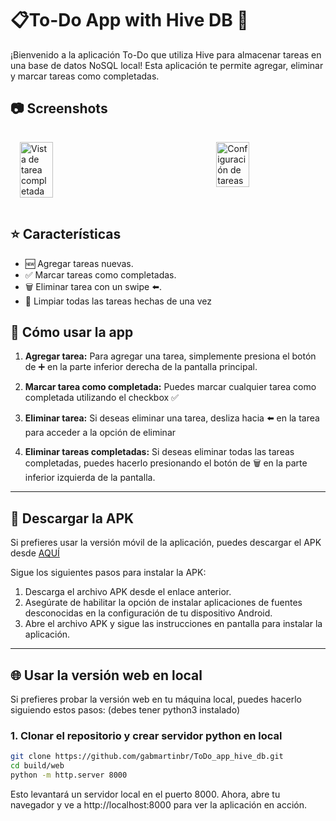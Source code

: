 # 📋To-Do App with Hive DB 💽

¡Bienvenido a la aplicación To-Do que utiliza Hive para almacenar tareas en una base de datos NoSQL local! Esta aplicación te permite agregar, eliminar y marcar tareas como completadas.

## 📷 Screenshots
<div style="display: flex; justify-content: space-between; padding: 10px;">
  <img src="https://github.com/user-attachments/assets/eff805c3-d094-446b-9b91-9b724d40b127" alt="Vista de tarea completada" style="width: 33%; height: auto; padding: 5px;"/>
  <img src="https://github.com/user-attachments/assets/96402aa4-59e8-4cf8-b4c5-010ff444a366" alt="Configuración de tareas" style="width: 33%; height: auto; padding: 5px;"/>
</div>


## ⭐ Características

- 🆕 Agregar tareas nuevas.
- ✅ Marcar tareas como completadas.
- 🗑️ Eliminar tarea con un swipe ⬅️.
- 🧹 Limpiar todas las tareas hechas de una vez

## 🔎 Cómo usar la app

1. **Agregar tarea:**
   Para agregar una tarea, simplemente presiona el botón de ➕ en la parte inferior derecha de la pantalla principal.

2. **Marcar tarea como completada:**
   Puedes marcar cualquier tarea como completada utilizando el checkbox ✅

3. **Eliminar tarea:**
   Si deseas eliminar una tarea, desliza hacia ⬅️ en la tarea para acceder a la opción de eliminar

4. **Eliminar tareas completadas:**
   Si deseas eliminar todas las tareas completadas, puedes hacerlo presionando el botón de 🗑️ en la parte inferior izquierda de la pantalla.

---

## 📁 Descargar la APK

Si prefieres usar la versión móvil de la aplicación, puedes descargar el APK desde [AQUÍ](build/app/outputs/flutter-apk/app-release.apk)  

Sigue los siguientes pasos para instalar la APK:

1. Descarga el archivo APK desde el enlace anterior.
2. Asegúrate de habilitar la opción de instalar aplicaciones de fuentes desconocidas en la configuración de tu dispositivo Android.
3. Abre el archivo APK y sigue las instrucciones en pantalla para instalar la aplicación.

---

## 🌐 Usar la versión web en local

Si prefieres probar la versión web en tu máquina local, puedes hacerlo siguiendo estos pasos:
(debes tener python3 instalado)

### 1. Clonar el repositorio y crear servidor python en local

```bash
git clone https://github.com/gabmartinbr/ToDo_app_hive_db.git
cd build/web
python -m http.server 8000
```
Esto levantará un servidor local en el puerto 8000. Ahora, abre tu navegador y ve a http://localhost:8000 para ver la aplicación en acción.
